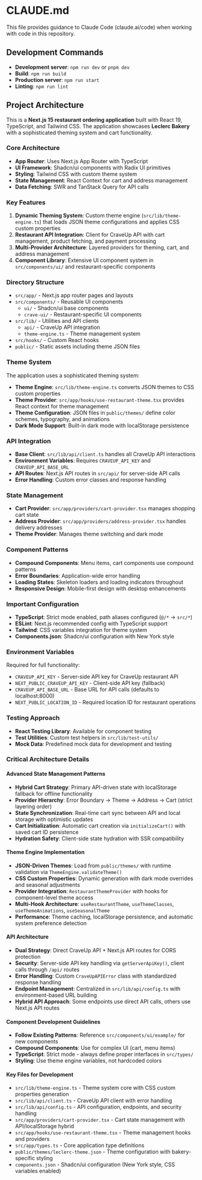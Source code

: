 # CLAUDE.md

This file provides guidance to Claude Code (claude.ai/code) when working with code in this repository.

## Development Commands

- **Development server**: `npm run dev` or `pnpm dev`
- **Build**: `npm run build` 
- **Production server**: `npm run start`
- **Linting**: `npm run lint`

## Project Architecture

This is a **Next.js 15 restaurant ordering application** built with React 19, TypeScript, and Tailwind CSS. The application showcases **Leclerc Bakery** with a sophisticated theming system and cart functionality.

### Core Architecture

- **App Router**: Uses Next.js App Router with TypeScript
- **UI Framework**: Shadcn/ui components with Radix UI primitives
- **Styling**: Tailwind CSS with custom theme system
- **State Management**: React Context for cart and address management
- **Data Fetching**: SWR and TanStack Query for API calls

### Key Features

1. **Dynamic Theming System**: Custom theme engine (`src/lib/theme-engine.ts`) that loads JSON theme configurations and applies CSS custom properties
2. **Restaurant API Integration**: Client for CraveUp API with cart management, product fetching, and payment processing
3. **Multi-Provider Architecture**: Layered providers for theming, cart, and address management
4. **Component Library**: Extensive UI component system in `src/components/ui/` and restaurant-specific components

### Directory Structure

- `src/app/` - Next.js app router pages and layouts
- `src/components/` - Reusable UI components
  - `ui/` - Shadcn/ui base components
  - `crave-ui/` - Restaurant-specific UI components
- `src/lib/` - Utilities and API clients
  - `api/` - CraveUp API integration
  - `theme-engine.ts` - Theme management system
- `src/hooks/` - Custom React hooks
- `public/` - Static assets including theme JSON files

### Theme System

The application uses a sophisticated theming system:

- **Theme Engine**: `src/lib/theme-engine.ts` converts JSON themes to CSS custom properties
- **Theme Provider**: `src/app/hooks/use-restaurant-theme.tsx` provides React context for theme management
- **Theme Configuration**: JSON files in `public/themes/` define color schemes, typography, and animations
- **Dark Mode Support**: Built-in dark mode with localStorage persistence

### API Integration

- **Base Client**: `src/lib/api/client.ts` handles all CraveUp API interactions
- **Environment Variables**: Requires `CRAVEUP_API_KEY` and `CRAVEUP_API_BASE_URL`
- **API Routes**: Next.js API routes in `src/api/` for server-side API calls
- **Error Handling**: Custom error classes and response handling

### State Management

- **Cart Provider**: `src/app/providers/cart-provider.tsx` manages shopping cart state
- **Address Provider**: `src/app/providers/address-provider.tsx` handles delivery addresses
- **Theme Provider**: Manages theme switching and dark mode

### Component Patterns

- **Compound Components**: Menu items, cart components use compound patterns
- **Error Boundaries**: Application-wide error handling
- **Loading States**: Skeleton loaders and loading indicators throughout
- **Responsive Design**: Mobile-first design with desktop enhancements

### Important Configuration

- **TypeScript**: Strict mode enabled, path aliases configured (`@/*` -> `src/*`)
- **ESLint**: Next.js recommended config with TypeScript support
- **Tailwind**: CSS variables integration for theme system
- **Components.json**: Shadcn/ui configuration with New York style

### Environment Variables

Required for full functionality:
- `CRAVEUP_API_KEY` - Server-side API key for CraveUp restaurant API
- `NEXT_PUBLIC_CRAVEUP_API_KEY` - Client-side API key (fallback)
- `CRAVEUP_API_BASE_URL` - Base URL for API calls (defaults to localhost:8000)
- `NEXT_PUBLIC_LOCATION_ID` - Required location ID for restaurant operations

### Testing Approach

- **React Testing Library**: Available for component testing
- **Test Utilities**: Custom test helpers in `src/lib/test-utils/`
- **Mock Data**: Predefined mock data for development and testing

### Critical Architecture Details

#### Advanced State Management Patterns
- **Hybrid Cart Strategy**: Primary API-driven state with localStorage fallback for offline functionality
- **Provider Hierarchy**: Error Boundary → Theme → Address → Cart (strict layering order)
- **State Synchronization**: Real-time cart sync between API and local storage with optimistic updates
- **Cart Initialization**: Automatic cart creation via `initializeCart()` with saved cart ID persistence
- **Hydration Safety**: Client-side state hydration with SSR compatibility

#### Theme Engine Implementation
- **JSON-Driven Themes**: Load from `public/themes/` with runtime validation via `ThemeEngine.validateTheme()`
- **CSS Custom Properties**: Dynamic generation with dark mode overrides and seasonal adjustments
- **Provider Integration**: `RestaurantThemeProvider` with hooks for component-level theme access
- **Multi-Hook Architecture**: `useRestaurantTheme`, `useThemeClasses`, `useThemeAnimations`, `useSeasonalTheme`
- **Performance**: Theme caching, localStorage persistence, and automatic system preference detection

#### API Architecture
- **Dual Strategy**: Direct CraveUp API + Next.js API routes for CORS protection
- **Security**: Server-side API key handling via `getServerApiKey()`, client calls through `/api/` routes
- **Error Handling**: Custom `CraveUpAPIError` class with standardized response handling
- **Endpoint Management**: Centralized in `src/lib/api/config.ts` with environment-based URL building
- **Hybrid API Approach**: Some endpoints use direct API calls, others use Next.js API routes

#### Component Development Guidelines
- **Follow Existing Patterns**: Reference `src/components/ui/example/` for new components
- **Compound Components**: Use for complex UI (cart, menu items)
- **TypeScript**: Strict mode - always define proper interfaces in `src/types/`
- **Styling**: Use theme engine variables, not hardcoded colors

#### Key Files for Development
- `src/lib/theme-engine.ts` - Theme system core with CSS custom properties generation
- `src/lib/api/client.ts` - CraveUp API client with error handling
- `src/lib/api/config.ts` - API configuration, endpoints, and security handling
- `src/app/providers/cart-provider.tsx` - Cart state management with API/localStorage hybrid
- `src/app/hooks/use-restaurant-theme.tsx` - Theme management hooks and providers
- `src/app/types.ts` - Core application type definitions
- `public/themes/leclerc-theme.json` - Theme configuration with bakery-specific styling
- `components.json` - Shadcn/ui configuration (New York style, CSS variables enabled)
